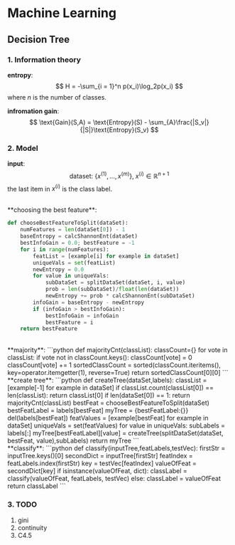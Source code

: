 # Machine Learning

## Decision Tree

### 1. Information theory

**entropy**:
$$
H = -\sum_{i = 1}^n p(x_i)\log_2p(x_i)
$$
where $n$ is the number of classes.

**infromation gain**:
$$
\text{Gain}(S,A) = \text{Entropy}(S) - \sum_{A}\frac{|S_v|}{|S|}\text{Entropy}(S_v) 
$$

### 2. Model

**input**:
$$
\text{dataset: }\{x^{(1)},\ldots,x^{(m)}\},\;x^{(i)} \in \mathbb{R}^{n + 1}
$$
the last item in $x^{(i)}$ is the class label.

</br>
**choosing the best feature**:

```python
def chooseBestFeatureToSplit(dataSet):
    numFeatures = len(dataSet[0]) - 1     
    baseEntropy = calcShannonEnt(dataSet)
    bestInfoGain = 0.0; bestFeature = -1
    for i in range(numFeatures):        
        featList = [example[i] for example in dataSet]
        uniqueVals = set(featList)       
        newEntropy = 0.0
        for value in uniqueVals:
            subDataSet = splitDataSet(dataSet, i, value)
            prob = len(subDataSet)/float(len(dataSet))
            newEntropy += prob * calcShannonEnt(subDataSet)     
        infoGain = baseEntropy - newEntropy     
        if (infoGain > bestInfoGain):       
            bestInfoGain = infoGain         
            bestFeature = i
    return bestFeature  
```

</br>
**majority**:
```python
def majorityCnt(classList):
    classCount={}
    for vote in classList:
        if vote not in classCount.keys(): classCount[vote] = 0
        classCount[vote] += 1
    sortedClassCount = sorted(classCount.iteritems(), 
        key=operator.itemgetter(1), reverse=True)
    return sortedClassCount[0][0]
```

</br>
**create tree**:
```python
def createTree(dataSet,labels):
    classList = [example[-1] for example in dataSet]
    if classList.count(classList[0]) == len(classList): 
        return classList[0]
    if len(dataSet[0]) == 1: 
        return majorityCnt(classList)
    bestFeat = chooseBestFeatureToSplit(dataSet)
    bestFeatLabel = labels[bestFeat]
    myTree = {bestFeatLabel:{}}
    del(labels[bestFeat])
    featValues = [example[bestFeat] for example in dataSet]
    uniqueVals = set(featValues)
    for value in uniqueVals:
        subLabels = labels[:]       
        myTree[bestFeatLabel][value] = createTree(splitDataSet(dataSet, 
            bestFeat, value),subLabels)
    return myTree 
```

</br>
**classify**:
```python
def classify(inputTree,featLabels,testVec):
    firstStr = inputTree.keys()[0]
    secondDict = inputTree[firstStr]
    featIndex = featLabels.index(firstStr)
    key = testVec[featIndex]
    valueOfFeat = secondDict[key]
    if isinstance(valueOfFeat, dict): 
        classLabel = classify(valueOfFeat, featLabels, testVec)
    else: classLabel = valueOfFeat
    return classLabel
```

### 3. TODO

1. gini
2. continuity
3. C4.5